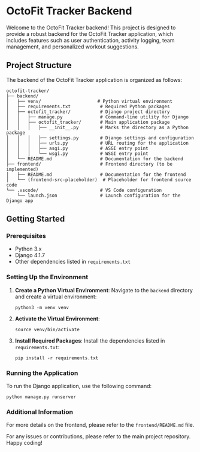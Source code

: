 # OctoFit Tracker Backend

Welcome to the OctoFit Tracker backend! This project is designed to provide a robust backend for the OctoFit Tracker application, which includes features such as user authentication, activity logging, team management, and personalized workout suggestions.

## Project Structure

The backend of the OctoFit Tracker application is organized as follows:

```
octofit-tracker/
├── backend/
│   ├── venv/                     # Python virtual environment
│   ├── requirements.txt           # Required Python packages
│   ├── octofit_tracker/           # Django project directory
│   │   ├── manage.py              # Command-line utility for Django
│   │   ├── octofit_tracker/       # Main application package
│   │   │   ├── __init__.py        # Marks the directory as a Python package
│   │   │   ├── settings.py        # Django settings and configuration
│   │   │   ├── urls.py            # URL routing for the application
│   │   │   ├── asgi.py            # ASGI entry point
│   │   │   └── wsgi.py            # WSGI entry point
│   └── README.md                  # Documentation for the backend
├── frontend/                      # Frontend directory (to be implemented)
│   ├── README.md                  # Documentation for the frontend
│   └── (frontend-src-placeholder)  # Placeholder for frontend source code
└── .vscode/                       # VS Code configuration
    └── launch.json                # Launch configuration for the Django app
```

## Getting Started

### Prerequisites

- Python 3.x
- Django 4.1.7
- Other dependencies listed in `requirements.txt`

### Setting Up the Environment

1. **Create a Python Virtual Environment**:
   Navigate to the `backend` directory and create a virtual environment:
   ```
   python3 -m venv venv
   ```

2. **Activate the Virtual Environment**:
   ```
   source venv/bin/activate
   ```

3. **Install Required Packages**:
   Install the dependencies listed in `requirements.txt`:
   ```
   pip install -r requirements.txt
   ```

### Running the Application

To run the Django application, use the following command:
```
python manage.py runserver
```

### Additional Information

For more details on the frontend, please refer to the `frontend/README.md` file. 

For any issues or contributions, please refer to the main project repository. Happy coding!